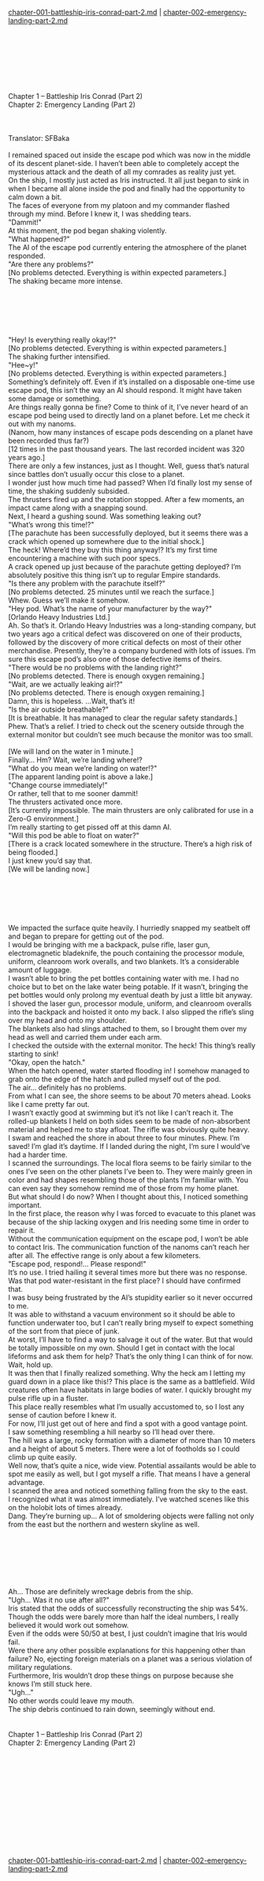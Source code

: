 [chapter-001-battleship-iris-conrad-part-2.md](./chapter-001-battleship-iris-conrad-part-2.md) | [chapter-002-emergency-landing-part-2.md](./chapter-002-emergency-landing-part-2.md) <br/>
<br/>
<br/>
<br/>
<br/>
<br/>
<br/>
<br/>
<br/>
Chapter 1 – Battleship Iris Conrad (Part 2)<br/>
Chapter 2: Emergency Landing (Part 2)<br/>
<br/>
 <br/>
<br/>
 Translator: SFBaka <br/>
<br/>
I remained spaced out inside the escape pod which was now in the middle of its descent planet-side. I haven’t been able to completely accept the mysterious attack and the death of all my comrades as reality just yet.<br/>
On the ship, I mostly just acted as Iris instructed. It all just began to sink in when I became all alone inside the pod and finally had the opportunity to calm down a bit.<br/>
The faces of everyone from my platoon and my commander flashed through my mind. Before I knew it, I was shedding tears.<br/>
"Dammit!"<br/>
At this moment, the pod began shaking violently.<br/>
"What happened?"<br/>
The AI of the escape pod currently entering the atmosphere of the planet responded.<br/>
"Are there any problems?"<br/>
[No problems detected. Everything is within expected parameters.]<br/>
The shaking became more intense.<br/>
<br/>
<br/>
<br/>
<br/>
<br/>
<br/>
"Hey! Is everything really okay!?"<br/>
[No problems detected. Everything is within expected parameters.]<br/>
The shaking further intensified.<br/>
"Hee~y!"<br/>
[No problems detected. Everything is within expected parameters.]<br/>
Something’s definitely off. Even if it’s installed on a disposable one-time use escape pod, this isn’t the way an AI should respond. It might have taken some damage or something.<br/>
Are things really gonna be fine? Come to think of it, I’ve never heard of an escape pod being used to directly land on a planet before. Let me check it out with my nanoms.<br/>
(Nanom, how many instances of escape pods descending on a planet have been recorded thus far?)<br/>
[12 times in the past thousand years. The last recorded incident was 320 years ago.]<br/>
There are only a few instances, just as I thought. Well, guess that’s natural since battles don’t usually occur this close to a planet.<br/>
I wonder just how much time had passed? When I’d finally lost my sense of time, the shaking suddenly subsided.<br/>
The thrusters fired up and the rotation stopped. After a few moments, an impact came along with a snapping sound.<br/>
Next, I heard a gushing sound. Was something leaking out?<br/>
"What’s wrong this time!?"<br/>
[The parachute has been successfully deployed, but it seems there was a crack which opened up somewhere due to the initial shock.]<br/>
The heck! Where’d they buy this thing anyway!? It’s my first time encountering a machine with such poor specs.<br/>
A crack opened up just because of the parachute getting deployed? I’m absolutely positive this thing isn’t up to regular Empire standards.<br/>
"Is there any problem with the parachute itself?"<br/>
[No problems detected. 25 minutes until we reach the surface.]<br/>
Whew. Guess we’ll make it somehow.<br/>
"Hey pod. What’s the name of your manufacturer by the way?"<br/>
[Orlando Heavy Industries Ltd.]<br/>
Ah. So that’s it. Orlando Heavy Industries was a long-standing company, but two years ago a critical defect was discovered on one of their products, followed by the discovery of more critical defects on most of their other merchandise. Presently, they’re a company burdened with lots of issues. I’m sure this escape pod’s also one of those defective items of theirs.<br/>
"There would be no problems with the landing right?"<br/>
[No problems detected. There is enough oxygen remaining.]<br/>
"Wait, are we actually leaking air!?"<br/>
[No problems detected. There is enough oxygen remaining.]<br/>
Damn, this is hopeless. …Wait, that’s it!<br/>
"Is the air outside breathable?"<br/>
[It is breathable. It has managed to clear the regular safety standards.]<br/>
Phew. That’s a relief. I tried to check out the scenery outside through the external monitor but couldn’t see much because the monitor was too small.<br/>
<br/>
[We will land on the water in 1 minute.]<br/>
Finally… Hm? Wait, we’re landing where!?<br/>
"What do you mean we’re landing on water!?"<br/>
[The apparent landing point is above a lake.]<br/>
"Change course immediately!"<br/>
Or rather, tell that to me sooner dammit!<br/>
The thrusters activated once more.<br/>
[It’s currently impossible. The main thrusters are only calibrated for use in a Zero-G environment.]<br/>
I’m really starting to get pissed off at this damn AI.<br/>
"Will this pod be able to float on water?"<br/>
[There is a crack located somewhere in the structure. There’s a high risk of being flooded.]<br/>
I just knew you’d say that.<br/>
[We will be landing now.]<br/>
<br/>
<br/>
<br/>
<br/>
<br/>
<br/>
We impacted the surface quite heavily. I hurriedly snapped my seatbelt off and began to prepare for getting out of the pod.<br/>
I would be bringing with me a backpack, pulse rifle, laser gun, electromagnetic bladeknife, the pouch containing the processor module, uniform, cleanroom work overalls, and two blankets. It’s a considerable amount of luggage.<br/>
I wasn’t able to bring the pet bottles containing water with me. I had no choice but to bet on the lake water being potable. If it wasn’t, bringing the pet bottles would only prolong my eventual death by just a little bit anyway.<br/>
I shoved the laser gun, processor module, uniform, and cleanroom overalls into the backpack and hoisted it onto my back. I also slipped the rifle’s sling over my head and onto my shoulder.<br/>
The blankets also had slings attached to them, so I brought them over my head as well and carried them under each arm.<br/>
I checked the outside with the external monitor. The heck! This thing’s really starting to sink!<br/>
"Okay, open the hatch."<br/>
When the hatch opened, water started flooding in! I somehow managed to grab onto the edge of the hatch and pulled myself out of the pod.<br/>
The air… definitely has no problems.<br/>
From what I can see, the shore seems to be about 70 meters ahead. Looks like I came pretty far out.<br/>
I wasn’t exactly good at swimming but it’s not like I can’t reach it. The rolled-up blankets I held on both sides seem to be made of non-absorbent material and helped me to stay afloat. The rifle was obviously quite heavy.<br/>
I swam and reached the shore in about three to four minutes. Phew. I’m saved! I’m glad it’s daytime. If I landed during the night, I’m sure I would’ve had a harder time.<br/>
I scanned the surroundings. The local flora seems to be fairly similar to the ones I’ve seen on the other planets I’ve been to. They were mainly green in color and had shapes resembling those of the plants I’m familiar with. You can even say they somehow remind me of those from my home planet.<br/>
But what should I do now? When I thought about this, I noticed something important.<br/>
In the first place, the reason why I was forced to evacuate to this planet was because of the ship lacking oxygen and Iris needing some time in order to repair it.<br/>
Without the communication equipment on the escape pod, I won’t be able to contact Iris. The communication function of the nanoms can’t reach her after all. The effective range is only about a few kilometers.<br/>
"Escape pod, respond!… Please respond!"<br/>
It’s no use. I tried hailing it several times more but there was no response. Was that pod water-resistant in the first place? I should have confirmed that.<br/>
I was busy being frustrated by the AI’s stupidity earlier so it never occurred to me.<br/>
It was able to withstand a vacuum environment so it should be able to function underwater too, but I can’t really bring myself to expect something of the sort from that piece of junk.<br/>
At worst, I’ll have to find a way to salvage it out of the water. But that would be totally impossible on my own. Should I get in contact with the local lifeforms and ask them for help? That’s the only thing I can think of for now. Wait, hold up.<br/>
It was then that I finally realized something. Why the heck am I letting my guard down in a place like this!? This place is the same as a battlefield. Wild creatures often have habitats in large bodies of water. I quickly brought my pulse rifle up in a fluster.<br/>
This place really resembles what I’m usually accustomed to, so I lost any sense of caution before I knew it.<br/>
For now, I’ll just get out of here and find a spot with a good vantage point.<br/>
I saw something resembling a hill nearby so I’ll head over there.<br/>
The hill was a large, rocky formation with a diameter of more than 10 meters and a height of about 5 meters. There were a lot of footholds so I could climb up quite easily.<br/>
Well now, that’s quite a nice, wide view. Potential assailants would be able to spot me easily as well, but I got myself a rifle. That means I have a general advantage.<br/>
I scanned the area and noticed something falling from the sky to the east.<br/>
I recognized what it was almost immediately. I’ve watched scenes like this on the holobit lots of times already.<br/>
Dang. They’re burning up… A lot of smoldering objects were falling not only from the east but the northern and western skyline as well.<br/>
<br/>
<br/>
<br/>
<br/>
<br/>
<br/>
<br/>
Ah… Those are definitely wreckage debris from the ship.<br/>
"Ugh… Was it no use after all?"<br/>
Iris stated that the odds of successfully reconstructing the ship was 54%.<br/>
Though the odds were barely more than half the ideal numbers, I really believed it would work out somehow.<br/>
Even if the odds were 50/50 at best, I just couldn’t imagine that Iris would fail.<br/>
Were there any other possible explanations for this happening other than failure? No, ejecting foreign materials on a planet was a serious violation of military regulations.<br/>
Furthermore, Iris wouldn’t drop these things on purpose because she knows I’m still stuck here.<br/>
"Ugh…"<br/>
No other words could leave my mouth.<br/>
The ship debris continued to rain down, seemingly without end.<br/>
<br/>
<br/>
Chapter 1 – Battleship Iris Conrad (Part 2)<br/>
Chapter 2: Emergency Landing (Part 2)<br/>
<br/>
 <br/>
<br/>
<br/>
<br/>
<br/>
<br/>
<br/>
<br/>
<br/>
<br/>
<br/> <br/>
[chapter-001-battleship-iris-conrad-part-2.md](./chapter-001-battleship-iris-conrad-part-2.md) | [chapter-002-emergency-landing-part-2.md](./chapter-002-emergency-landing-part-2.md) <br/>

